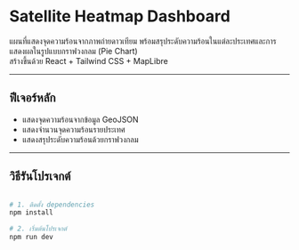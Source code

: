 # Satellite Heatmap Dashboard

แผนที่แสดงจุดความร้อนจากภาพถ่ายดาวเทียม พร้อมสรุประดับความร้อนในแต่ละประเทศและการแสดงผลในรูปแบบกราฟวงกลม (Pie Chart)  
สร้างขึ้นด้วย React + Tailwind CSS + MapLibre

---

##  ฟีเจอร์หลัก

- แสดงจุดความร้อนจากข้อมูล GeoJSON
- แสดงจำนวนจุดความร้อนรายประเทศ
- แสดงสรุประดับความร้อนด้วยกราฟวงกลม


---

##  วิธีรันโปรเจกต์

```bash

# 1. ติดตั้ง dependencies
npm install

# 2. เริ่มต้นโปรเจกต์
npm run dev
